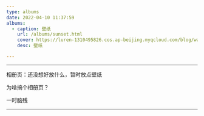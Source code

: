 ```yaml
---
type: albums
date: 2022-04-10 11:37:59
albums:
  - caption: 壁纸
    url: /albums/sunset.html
    cover: https://luren-1310495826.cos.ap-beijing.myqcloud.com/blog/wallpaper/20220414173447.jpg
    desc: 壁纸

---
```


   <img src="https://luren-1310495826.cos.ap-beijing.myqcloud.com/blog/wallpaper/20220414173447.jpg"	style="display:none;">


<meta name="referrer" content="strict-origin-when-cross-origin" />

---

相册页：还没想好放什么，暂时放点壁纸

为啥搞个相册页？

一时脑残

---

